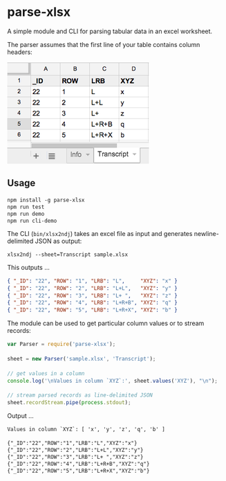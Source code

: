 # parse-xlsx

A simple module and CLI for parsing tabular data in an excel worksheet.

The parser assumes that the first line of your table contains column headers:

![sample file](sample.png)


## Usage

    npm install -g parse-xlsx
    npm run test
    npm run demo
    npm run cli-demo

The CLI (`bin/xlsx2ndj`) takes an excel file as input and generates newline-delimited JSON as output:

    xlsx2ndj --sheet=Transcript sample.xlsx

This outputs ...

```json
{ "_ID": "22", "ROW": "1", "LRB": "L",     "XYZ": "x" }
{ "_ID": "22", "ROW": "2", "LRB": "L+L",   "XYZ": "y" }
{ "_ID": "22", "ROW": "3", "LRB": "L+ ",   "XYZ": "z" }
{ "_ID": "22", "ROW": "4", "LRB": "L+R+B", "XYZ": "q" }
{ "_ID": "22", "ROW": "5", "LRB": "L+R+X", "XYZ": "b" }
```

The module can be used to get particular column values or to stream records:

```javascript
var Parser = require('parse-xlsx');
        
sheet = new Parser('sample.xlsx', 'Transcript');

// get values in a column
console.log('\nValues in column `XYZ`:', sheet.values('XYZ'), "\n");

// stream parsed records as line-delimited JSON
sheet.recordStream.pipe(process.stdout);
```

Output ...

    Values in column `XYZ`: [ 'x', 'y', 'z', 'q', 'b' ] 

    {"_ID":"22","ROW":"1","LRB":"L","XYZ":"x"}
    {"_ID":"22","ROW":"2","LRB":"L+L","XYZ":"y"}
    {"_ID":"22","ROW":"3","LRB":"L+ ","XYZ":"z"}
    {"_ID":"22","ROW":"4","LRB":"L+R+B","XYZ":"q"}
    {"_ID":"22","ROW":"5","LRB":"L+R+X","XYZ":"b"}

